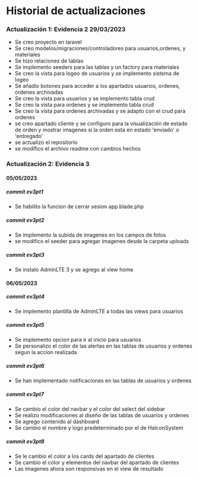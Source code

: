 # Historial de actualizaciones
### Actualización 1: Evidencia 2 29/03/2023
- Se creo proyecto en laravel
- Se creo modelos/migraciones/controladores para usuarios,ordenes, y materiales
- Se hizo relaciones de tablas
- Se implemento seeders para las tablas y un factory para materiales
- Se creo la vista para logeo de usuarios y se implemento sistema de logeo
- Se añadio botones para acceder a los apartados usuarios, ordenes, ordenes archivadas
- Se creo la vista para usuarios y se implemento tabla crud
- Se creo la vista para ordenes y se implemento tabla crud
- Se creo la vista para ordenes archivadas y se adapto con el crud para ordenes
- se creo apartado cliente y se configuro para la visualización de estado de orden y mostrar imagenes si la orden esta en estado 'enviado' o 'entregado'
- se actualizo el repositorio
- se modifico el archivo readme con cambios hechos

### Actualización 2: Evidencia 3 
#### 05/05/2023
##### commit ev3pt1
- Se habilito la funcion de cerrar sesion app.blade.php
##### commit ev3pt2
- Se implemento la subida de imagenes en los campos de fotos
- se modifico el seeder para agregar imagenes desde la carpeta uploads
##### commit ev3pt3
- Se instalo AdminLTE 3 y se agrego al view home
#### 06/05/2023
##### commit ev3pt4
- Se implemento plantilla de AdminLTE a todas las views para usuarios
##### commit ev3pt5
- Se implemento opcion para ir al inicio para usuarios
- Se personalizo el color de las alertas en las tablas de usuarios y ordenes segun la accion realizada
##### commit ev3pt6
- Se han implementado notificaciones en las tablas de usuarios y ordenes
##### commit ev3pt7
- Se cambio el color del navbar y el color del select del sidebar
- Se realizo modificaciones al diseño de las tablas de usuarios y ordenes
- Se agrego contenido al dashboard
- Se cambio el nombre y logo predeterminado por el de HalconSystem
##### commit ev3pt8
- Se le cambio el color a los cards del apartado de clientes
- Se cambio el color y elementos del navbar del apartado de clientes
- Las imagenes ahora son responsivas en el view de resultado
